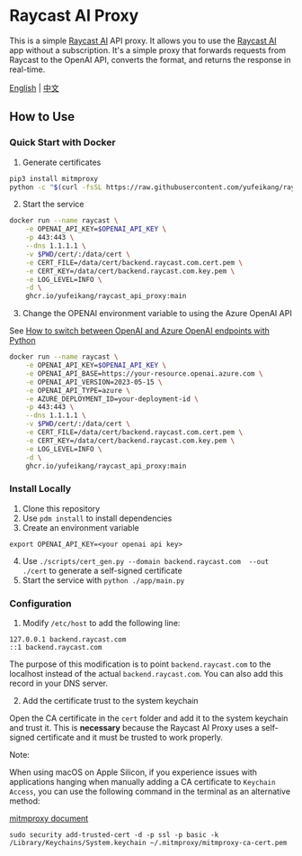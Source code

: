 # Raycast AI Proxy

This is a simple [Raycast AI](https://raycast.com/) API proxy. It allows you to use the [Raycast AI](https://raycast.com/ai) app without a subscription.
It's a simple proxy that forwards requests from Raycast to the OpenAI API, converts the format, and returns the response in real-time.

[English](README.md) | [中文](README.zh.md)

## How to Use

### Quick Start with Docker

1. Generate certificates

```sh
pip3 install mitmproxy
python -c "$(curl -fsSL https://raw.githubusercontent.com/yufeikang/raycast_api_proxy/main/scripts/cert_gen.py)"  --domain backend.raycast.com  --out ./cert
```

2. Start the service

```sh
docker run --name raycast \
    -e OPENAI_API_KEY=$OPENAI_API_KEY \
    -p 443:443 \
    --dns 1.1.1.1 \
    -v $PWD/cert/:/data/cert \
    -e CERT_FILE=/data/cert/backend.raycast.com.cert.pem \
    -e CERT_KEY=/data/cert/backend.raycast.com.key.pem \
    -e LOG_LEVEL=INFO \
    -d \
    ghcr.io/yufeikang/raycast_api_proxy:main
```

3. Change the OPENAI environment variable to using the Azure OpenAI API

See [How to switch between OpenAI and Azure OpenAI endpoints with Python](https://learn.microsoft.com/en-us/azure/ai-services/openai/how-to/switching-endpoints)

```sh
docker run --name raycast \
    -e OPENAI_API_KEY=$OPENAI_API_KEY \
    -e OPENAI_API_BASE=https://your-resource.openai.azure.com \
    -e OPENAI_API_VERSION=2023-05-15 \
    -e OPENAI_API_TYPE=azure \
    -e AZURE_DEPLOYMENT_ID=your-deployment-id \
    -p 443:443 \
    --dns 1.1.1.1 \
    -v $PWD/cert/:/data/cert \
    -e CERT_FILE=/data/cert/backend.raycast.com.cert.pem \
    -e CERT_KEY=/data/cert/backend.raycast.com.key.pem \
    -e LOG_LEVEL=INFO \
    -d \
    ghcr.io/yufeikang/raycast_api_proxy:main
```


### Install Locally

1. Clone this repository
2. Use `pdm install` to install dependencies
3. Create an environment variable

```
export OPENAI_API_KEY=<your openai api key>
```

4. Use `./scripts/cert_gen.py --domain backend.raycast.com  --out ./cert` to generate a self-signed certificate
5. Start the service with `python ./app/main.py`

### Configuration

1. Modify `/etc/host` to add the following line:

```
127.0.0.1 backend.raycast.com
::1 backend.raycast.com
```

The purpose of this modification is to point `backend.raycast.com` to the localhost instead of the actual `backend.raycast.com`. You can also add this
record in your DNS server.

2. Add the certificate trust to the system keychain

Open the CA certificate in the `cert` folder and add it to the system keychain and trust it.
This is **necessary** because the Raycast AI Proxy uses a self-signed certificate and it must be trusted to work properly.

Note:

When using macOS on Apple Silicon, if you experience issues with applications hanging when manually adding a CA certificate to
`Keychain Access`, you can use the following command in the terminal as an alternative method:

[mitmproxy document](https://docs.mitmproxy.org/stable/concepts-certificates/#installing-the-mitmproxy-ca-certificate-manually)

```shell
sudo security add-trusted-cert -d -p ssl -p basic -k /Library/Keychains/System.keychain ~/.mitmproxy/mitmproxy-ca-cert.pem
```
